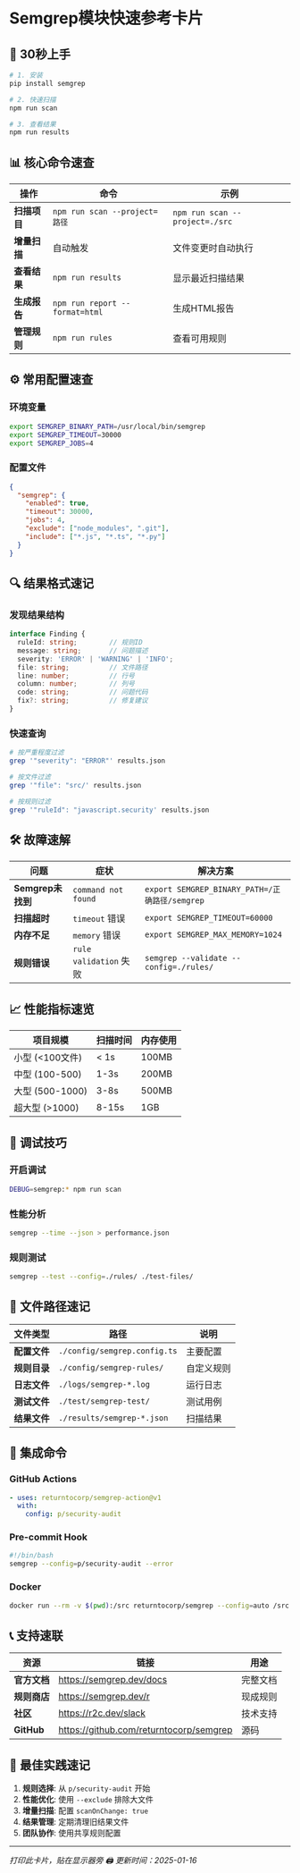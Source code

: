 # Semgrep模块快速参考卡片

## 🚀 30秒上手

```bash
# 1. 安装
pip install semgrep

# 2. 快速扫描
npm run scan

# 3. 查看结果
npm run results
```

## 📊 核心命令速查

| 操作 | 命令 | 示例 |
|------|------|------|
| **扫描项目** | `npm run scan --project=路径` | `npm run scan --project=./src` |
| **增量扫描** | 自动触发 | 文件变更时自动执行 |
| **查看结果** | `npm run results` | 显示最近扫描结果 |
| **生成报告** | `npm run report --format=html` | 生成HTML报告 |
| **管理规则** | `npm run rules` | 查看可用规则 |

## ⚙️ 常用配置速查

### 环境变量
```bash
export SEMGREP_BINARY_PATH=/usr/local/bin/semgrep
export SEMGREP_TIMEOUT=30000
export SEMGREP_JOBS=4
```

### 配置文件
```json
{
  "semgrep": {
    "enabled": true,
    "timeout": 30000,
    "jobs": 4,
    "exclude": ["node_modules", ".git"],
    "include": ["*.js", "*.ts", "*.py"]
  }
}
```

## 🔍 结果格式速记

### 发现结果结构
```typescript
interface Finding {
  ruleId: string;        // 规则ID
  message: string;       // 问题描述
  severity: 'ERROR' | 'WARNING' | 'INFO';
  file: string;          // 文件路径
  line: number;          // 行号
  column: number;        // 列号
  code: string;          // 问题代码
  fix?: string;          // 修复建议
}
```

### 快速查询
```bash
# 按严重程度过滤
grep '"severity": "ERROR"' results.json

# 按文件过滤
grep '"file": "src/' results.json

# 按规则过滤
grep '"ruleId": "javascript.security' results.json
```

## 🛠️ 故障速解

| 问题 | 症状 | 解决方案 |
|------|------|----------|
| **Semgrep未找到** | `command not found` | `export SEMGREP_BINARY_PATH=/正确路径/semgrep` |
| **扫描超时** | `timeout` 错误 | `export SEMGREP_TIMEOUT=60000` |
| **内存不足** | `memory` 错误 | `export SEMGREP_MAX_MEMORY=1024` |
| **规则错误** | `rule validation` 失败 | `semgrep --validate --config=./rules/` |

## 📈 性能指标速览

| 项目规模 | 扫描时间 | 内存使用 |
|----------|----------|----------|
| 小型 (<100文件) | < 1s | 100MB |
| 中型 (100-500) | 1-3s | 200MB |
| 大型 (500-1000) | 3-8s | 500MB |
| 超大型 (>1000) | 8-15s | 1GB |

## 🔧 调试技巧

### 开启调试
```bash
DEBUG=semgrep:* npm run scan
```

### 性能分析
```bash
semgrep --time --json > performance.json
```

### 规则测试
```bash
semgrep --test --config=./rules/ ./test-files/
```

## 📁 文件路径速记

| 文件类型 | 路径 | 说明 |
|----------|------|------|
| **配置文件** | `./config/semgrep.config.ts` | 主要配置 |
| **规则目录** | `./config/semgrep-rules/` | 自定义规则 |
| **日志文件** | `./logs/semgrep-*.log` | 运行日志 |
| **测试文件** | `./test/semgrep-test/` | 测试用例 |
| **结果文件** | `./results/semgrep-*.json` | 扫描结果 |

## 🔄 集成命令

### GitHub Actions
```yaml
- uses: returntocorp/semgrep-action@v1
  with:
    config: p/security-audit
```

### Pre-commit Hook
```bash
#!/bin/bash
semgrep --config=p/security-audit --error
```

### Docker
```bash
docker run --rm -v $(pwd):/src returntocorp/semgrep --config=auto /src
```

## 📞 支持速联

| 资源 | 链接 | 用途 |
|------|------|------|
| **官方文档** | https://semgrep.dev/docs | 完整文档 |
| **规则商店** | https://semgrep.dev/r | 现成规则 |
| **社区** | https://r2c.dev/slack | 技术支持 |
| **GitHub** | https://github.com/returntocorp/semgrep | 源码 |

## 🎯 最佳实践速记

1. **规则选择**: 从 `p/security-audit` 开始
2. **性能优化**: 使用 `--exclude` 排除大文件
3. **增量扫描**: 配置 `scanOnChange: true`
4. **结果管理**: 定期清理旧结果文件
5. **团队协作**: 使用共享规则配置

---

*打印此卡片，贴在显示器旁 🖨️*
*更新时间：2025-01-16*